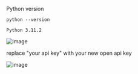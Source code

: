 Python version
```
python --version
```
```
Python 3.11.2
```

![image](https://github.com/slytherin-dev/pdf_bot_backend/assets/119789975/3e3769a6-9a38-486c-9998-43e7c2ffbfd7)


replace "your api key" with your new open api key

![image](https://github.com/slytherin-dev/pdf_bot_backend/assets/119789975/77b1f46b-e61e-49c0-a7e0-4e4cc401edf6)
